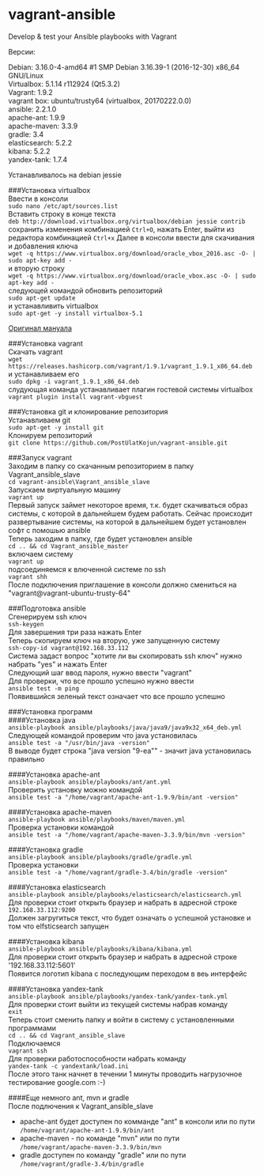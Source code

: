 # vagrant-ansible
Develop &amp; test your Ansible playbooks with Vagrant

Версии:  

Debian: 3.16.0-4-amd64 #1 SMP Debian 3.16.39-1 (2016-12-30) x86_64 GNU/Linux  
Virtualbox: 5.1.14 r112924 (Qt5.3.2)  
Vagrant: 1.9.2  
vagrant box: ubuntu/trusty64 (virtualbox, 20170222.0.0)  
ansible: 2.2.1.0  
apache-ant: 1.9.9  
apache-maven: 3.3.9  
gradle: 3.4  
elasticsearch: 5.2.2  
kibana: 5.2.2  
yandex-tank: 1.7.4

Устанавливалось на debian jessie  

###Установка virtualbox  
Ввести в консоли  
`sudo nano /etc/apt/sources.list`  
Вставить строку в конце текста  
`deb http://download.virtualbox.org/virtualbox/debian jessie contrib`  
сохранить изменения комбинацией `Ctrl+O`, нажать Enter, выйти из редактора комбинацией `Ctrl+x` 
Далее в консоли ввести для скачивания и добавления ключа  
`wget -q https://www.virtualbox.org/download/oracle_vbox_2016.asc -O- | sudo apt-key add -`  
и вторую строку  
`wget -q https://www.virtualbox.org/download/oracle_vbox.asc -O- | sudo apt-key add -`  
следующей командой обновить репозиторий   
`sudo apt-get update`  
и устанавливить virtualbox  
`sudo apt-get -y install virtualbox-5.1`  

[Оригинал мануала](https://www.virtualbox.org/wiki/Linux_Downloads)  

###Установка vagrant  
Скачать vagrant  
`wget https://releases.hashicorp.com/vagrant/1.9.1/vagrant_1.9.1_x86_64.deb`  
и устанавливаем его  
`sudo dpkg -i vagrant_1.9.1_x86_64.deb`  
слудующая команда устанавливает плагин гостевой системы virtualbox  
`vagrant plugin install vagrant-vbguest`  

###Установка git и клонирование репозитория  
Устанавливаем git  
`sudo apt-get -y install git`  
Клонируем репозиторий  
`git clone https://github.com/PostUlatKojun/vagrant-ansible.git`  

###Запуск vagrant  
Заходим в папку со скачанным репозиторием в папку Vagrant_ansible_slave  
`cd vagrant-ansible\Vagrant_ansible_slave`  
Запускаем виртуальную машину  
`vagrant up`  
Первый запуск займет некоторое время, т.к. будет скачиваться образ системы, с которой в дальнейшем будем работать. Сейчас происходит развертывание системы, на которой в дальнейшем будет установлен софт с помошью ansible  
Теперь заходим в папку, где будет установлен ansible  
`cd .. && cd Vagrant_ansible_master`  
включаем систему  
`vagrant up`  
подсоединяемся к влюченной системе по ssh  
`vagrant shh`  
После подключения приглашение в консоли должно смениться на "vagrant@vagrant-ubuntu-trusty-64"  

###Подготовка ansible  
Сгенерируем ssh ключ  
`ssh-keygen`  
Для завершения три раза нажать Enter  
Теперь скопируем ключ на вторую, уже запущенную систему  
`ssh-copy-id vagrant@192.168.33.112`  
Система задаст вопрос "хотите ли вы скопировать ssh ключ" нужно набрать "yes" и нажать Enter  
Следующий шаг ввод пароля, нужно ввести "vagrant"  
Для проверки, что все прошло успешно нужно ввести  
`ansible test -m ping`  
Появившийся зеленый текст означает что все прошло успешно  

###Установка программ  
####Установка java  
`ansible-playbook ansible/playbooks/java/java9/java9x32_x64_deb.yml`  
Следующей командой проверим что java установилась  
`ansible test -a "/usr/bin/java -version"`  
В выводе будет строка "java version "9-ea"" - значит java установилась правильно  

####Установка apache-ant  
`ansible-playbook ansible/playbooks/ant/ant.yml`  
Проверить установку можно командой  
`ansible test -a "/home/vagrant/apache-ant-1.9.9/bin/ant -version"`  

####Установка apache-maven  
`ansible-playbook ansible/playbooks/maven/maven.yml`  
Проверка установки командой  
`ansible test -a "/home/vagrant/apache-maven-3.3.9/bin/mvn -version"`  

####Установка gradle  
`ansible-playbook ansible/playbooks/gradle/gradle.yml`  
Проверка установки  
`ansible test -a "/home/vagrant/gradle-3.4/bin/gradle -version"`  

####Установка elasticsearch  
`ansible-playbook ansible/playbooks/elasticsearch/elasticsearch.yml`  
Для проверки стоит открыть браузер и набрать в адресной строке  
`192.168.33.112:9200`  
Должен загругиться текст, что будет означать о успешной установке и том что elfsticsearch запущен  

####Установка kibana  
`ansible-playbook ansible/playbooks/kibana/kibana.yml`  
Для проверки стоит открыть браузер и набрать в адресной строке  
'192.168.33.112:5601'  
Появится логотип kibana с последующим переходом в веь интерфейс  

####Установка yandex-tank  
`ansible-playbook ansible/playbooks/yandex-tank/yandex-tank.yml`  
Для проверки стоит выйти из текущей системы набрав команду  
`exit`  
Теперь стоит сменить папку и войти в систему с установленными программами  
`cd .. && cd Vagrant_ansible_slave`  
Подключаемся  
`vagrant ssh`  
Для проверки работоспособности набрать команду  
`yandex-tank -c yandextank/load.ini`  
После этого танк начнет в течении 1 минуты проводить нагрузочное тестирование google.com :-)  

####Еще немного ant, mvn и gradle  
После подлючения к Vagrant_ansible_slave  
* apache-ant будет доступен по комманде "ant" в консоли или по пути  
`/home/vagrant/apache-ant-1.9.9/bin/ant`  
* apache-maven - по команде "mvn" или по пути  
`/home/vagrant/apache-maven-3.3.9/bin/mvn`  
* gradle доступен по команду "gradle" или по пути  
`/home/vagrant/gradle-3.4/bin/gradle`  
